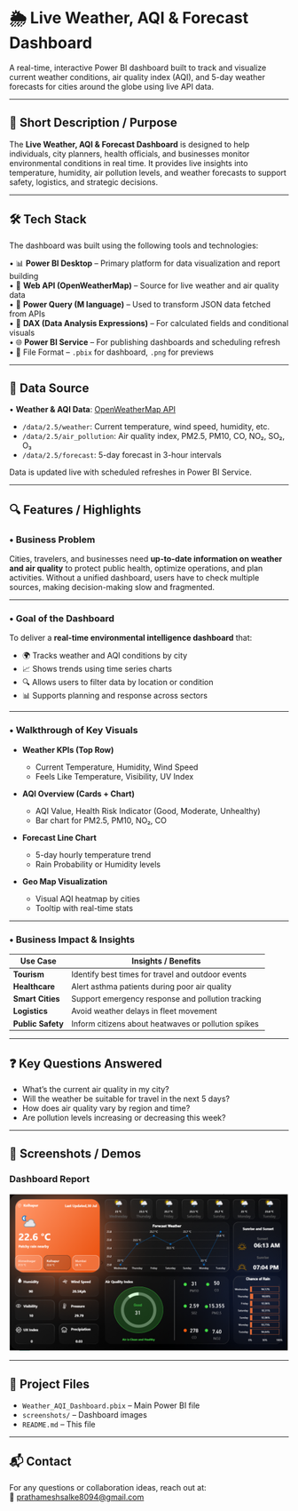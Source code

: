 # 🌦️ Live Weather, AQI & Forecast Dashboard

A real-time, interactive Power BI dashboard built to track and visualize current weather conditions, air quality index (AQI), and 5-day weather forecasts for cities around the globe using live API data.

---

## 📝 Short Description / Purpose

The **Live Weather, AQI & Forecast Dashboard** is designed to help individuals, city planners, health officials, and businesses monitor environmental conditions in real time. It provides live insights into temperature, humidity, air pollution levels, and weather forecasts to support safety, logistics, and strategic decisions.

---

## 🛠️ Tech Stack

The dashboard was built using the following tools and technologies:<br>

• 📊 **Power BI Desktop** – Primary platform for data visualization and report building  
• 🔗 **Web API (OpenWeatherMap)** – Source for live weather and air quality data  
• 🧹 **Power Query (M language)** – Used to transform JSON data fetched from APIs  
• 🧠 **DAX (Data Analysis Expressions)** – For calculated fields and conditional visuals  
• 🌐 **Power BI Service** – For publishing dashboards and scheduling refresh  
• 📝 File Format – `.pbix` for dashboard, `.png` for previews

---

## 📂 Data Source

• **Weather & AQI Data**: [OpenWeatherMap API](https://openweathermap.org/api)  
  - `/data/2.5/weather`: Current temperature, wind speed, humidity, etc.  
  - `/data/2.5/air_pollution`: Air quality index, PM2.5, PM10, CO, NO₂, SO₂, O₃  
  - `/data/2.5/forecast`: 5-day forecast in 3-hour intervals  

Data is updated live with scheduled refreshes in Power BI Service.

---

## 🔍 Features / Highlights

### • Business Problem

Cities, travelers, and businesses need **up-to-date information on weather and air quality** to protect public health, optimize operations, and plan activities. Without a unified dashboard, users have to check multiple sources, making decision-making slow and fragmented.

---

### • Goal of the Dashboard

To deliver a **real-time environmental intelligence dashboard** that:

- 🌍 Tracks weather and AQI conditions by city  
- 📈 Shows trends using time series charts  
- 🔍 Allows users to filter data by location or condition  
- 📊 Supports planning and response across sectors  

---

### • Walkthrough of Key Visuals

- **Weather KPIs (Top Row)**  
  - Current Temperature, Humidity, Wind Speed  
  - Feels Like Temperature, Visibility, UV Index  

- **AQI Overview (Cards + Chart)**  
  - AQI Value, Health Risk Indicator (Good, Moderate, Unhealthy)  
  - Bar chart for PM2.5, PM10, NO₂, CO  

- **Forecast Line Chart**  
  - 5-day hourly temperature trend  
  - Rain Probability or Humidity levels  

- **Geo Map Visualization**  
  - Visual AQI heatmap by cities  
  - Tooltip with real-time stats  

---

### • Business Impact & Insights

| Use Case        | Insights / Benefits                                 |
|------------------|------------------------------------------------------|
| **Tourism**       | Identify best times for travel and outdoor events   |
| **Healthcare**    | Alert asthma patients during poor air quality       |
| **Smart Cities**  | Support emergency response and pollution tracking   |
| **Logistics**     | Avoid weather delays in fleet movement              |
| **Public Safety** | Inform citizens about heatwaves or pollution spikes |

---

## ❓ Key Questions Answered

- What’s the current air quality in my city?
- Will the weather be suitable for travel in the next 5 days?
- How does air quality vary by region and time?
- Are pollution levels increasing or decreasing this week?

---

## 📸 Screenshots / Demos

### Dashboard Report 
![AQI Cards](https://github.com/prathameshsalke/Live-Weather-Power-BI-Dashboard/blob/main/Live%20weather%20Report.png)


---

## 📁 Project Files

- `Weather_AQI_Dashboard.pbix` – Main Power BI file  
- `screenshots/` – Dashboard images  
- `README.md` – This file


---

## 📬 Contact

For any questions or collaboration ideas, reach out at:  
📧 prathameshsalke8094@gmail.com


